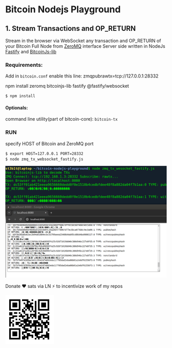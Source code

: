 # Bitcoin Nodejs Playground

## 1. Stream Transactions and OP_RETURN

Stream in the browser via WebSocket any transaction and OP_RETURN of your Bitcoin Full Node from [ZeroMQ](https://github.com/zeromq/zeromq.js/) interface
Server side written in NodeJs [Fastify](https://github.com/fastify) and [BitcoinJs-lib](https://github.com/bitcoinjs/bitcoinjs-lib)

### Requirements:
Add in `bitcoin.conf` enable this line:
zmqpubrawtx=tcp://127.0.0.1:28332

npm install zeromq bitcoinjs-lib fastify @fastify/websocket

```bash
$ npm install
```

#### Optionals:
command line utility(part of bitcoin-core): `bitcoin-tx`

### RUN
specify HOST of Bitcoin and ZeroMQ port

```bash
$ export HOST=127.0.0.1 PORT=28332
$ node zmq_tx_websocket_fastify.js
```

![](images/zmq_tx_wesocket_fastify.gif)


Donate ❤️ sats via LN ⚡ to incentivize work of my repos

[![image](https://raw.githubusercontent.com/st3b1t/st3b1t/main/donate.png)](https://getalby.com/p/st3b1t)

